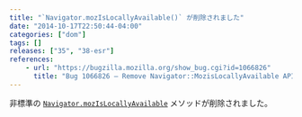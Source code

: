 ```yaml
---
title: "`Navigator.mozIsLocallyAvailable()` が削除されました"
date: "2014-10-17T22:50:44-04:00"
categories: ["dom"]
tags: []
releases: ["35", "38-esr"]
references:
    - url: "https://bugzilla.mozilla.org/show_bug.cgi?id=1066826"
      title: "Bug 1066826 – Remove Navigator::MozisLocallyAvailable API"
---
```

非標準の [`Navigator.mozIsLocallyAvailable`](https://developer.mozilla.org/docs/Web/API/Navigator.mozIsLocallyAvailable) メソッドが削除されました。
